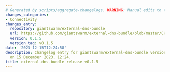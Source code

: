 ```yaml
---
# Generated by scripts/aggregate-changelogs. WARNING: Manual edits to this files will be overwritten.
changes_categories:
- Connectivity
changes_entry:
  repository: giantswarm/external-dns-bundle
  url: https://github.com/giantswarm/external-dns-bundle/blob/master/CHANGELOG.md#015---2023-12-15
  version: 0.1.5
  version_tag: v0.1.5
date: '2023-12-15T12:24:58'
description: Changelog entry for giantswarm/external-dns-bundle version 0.1.5, published
  on 15 December 2023, 12:24.
title: external-dns-bundle release v0.1.5
---
```



